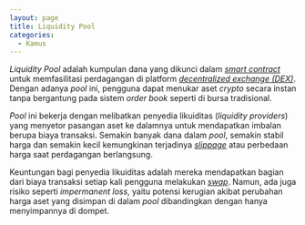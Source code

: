 ```yaml
---
layout: page
title: Liquidity Pool
categories:
  - Kamus
---
```


*Liquidity Pool* adalah kumpulan dana yang dikunci dalam [*smart contract*](https://rojocrypto.com/smart-contract) untuk memfasilitasi perdagangan di platform [*decentralized exchange (DEX)*](https://rojocrypto.com/dex). Dengan adanya *pool* ini, pengguna dapat menukar aset *crypto* secara instan tanpa bergantung pada sistem *order book* seperti di bursa tradisional.

*Pool* ini bekerja dengan melibatkan penyedia likuiditas (*liquidity providers*) yang menyetor pasangan aset ke dalamnya untuk mendapatkan imbalan berupa biaya transaksi. Semakin banyak dana dalam *pool*, semakin stabil harga dan semakin kecil kemungkinan terjadinya [*slippage*](https://rojocrypto.com/slippage) atau perbedaan harga saat perdagangan berlangsung.

Keuntungan bagi penyedia likuiditas adalah mereka mendapatkan bagian dari biaya transaksi setiap kali pengguna melakukan [*swap*](https://rojocrypto.com/atomic-swap). Namun, ada juga risiko seperti *impermanent loss*, yaitu potensi kerugian akibat perubahan harga aset yang disimpan di dalam *pool* dibandingkan dengan hanya menyimpannya di dompet.
